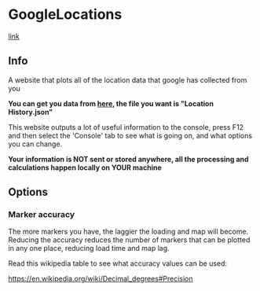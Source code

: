 # GoogleLocations

[link](https://thatguywiththatname.github.io/GoogleLocations/source)

## Info

A website that plots all of the location data that google has collected from you

**You can get you data from [here](https://takeout.google.com/settings/takeout), the file you want is "Location History.json"**

This website outputs a lot of useful information to the console, press F12 and then select the 'Console' tab to see what is going on, and what options you can change.

**Your information is NOT sent or stored anywhere, all the processing and calculations happen locally on YOUR machine**

## Options

### Marker accuracy

The more markers you have, the laggier the loading and map will become. Reducing the accuracy reduces the number of markers that can be plotted in any one place, reducing load time and map lag.

Read this wikipedia table to see what accuracy values can be used:

https://en.wikipedia.org/wiki/Decimal_degrees#Precision
